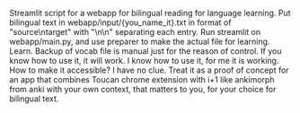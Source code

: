 Streamlit script for a webapp for bilingual reading for language learning. Put bilingual text in webapp/input/{you_name_it}.txt in format of "source\ntarget" with "\n\n" separating each entry. Run streamlit on webapp/main.py, and use preparer to make the actual file for learning. Learn. Backup of vocab file is manual just for the reason of control. If you know how to use it, it will work. I know how to use it, for me it is working. How to make it accessible? I have no clue. Treat it as a proof of concept for an app that combines Toucan chrome extension with i+1 like ankimorph from anki with your own context, that matters to you, for your choice for bilingual text.
